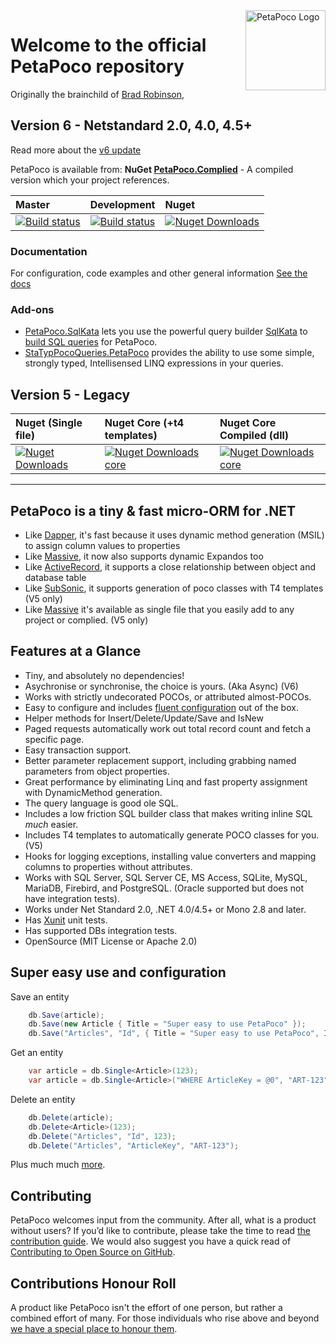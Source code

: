 <img align="right" alt="PetaPoco Logo" width="128" src="https://raw.githubusercontent.com/CollaboratingPlatypus/PetaPoco/master/Media/Logo2/PetaPocoLogo2_256.png">

# Welcome to the official PetaPoco repository

Originally the brainchild of [Brad Robinson],

## Version 6 - Netstandard 2.0, 4.0, 4.5+

Read more about the [v6 update](https://github.com/CollaboratingPlatypus/PetaPoco/wiki/V6NetStandard2-0)

PetaPoco is available from: **NuGet [PetaPoco.Complied](https://www.nuget.org/packages/PetaPoco.Compiled)** - A compiled version which your project references.

|Master|Development|Nuget|
|:-----|:----------|:----|
|[![Build status](https://ci.appveyor.com/api/projects/status/1vodaox1reremsvj/branch/master?svg=true)](https://ci.appveyor.com/project/collaboratingplatypus/petapoco/branch/master)|[![Build status](https://ci.appveyor.com/api/projects/status/1vodaox1reremsvj/branch/development?svg=true)](https://ci.appveyor.com/project/collaboratingplatypus/petapoco/branch/development)|[![Nuget Downloads](https://buildstats.info/nuget/PetaPoco.Compiled)](https://www.nuget.org/packages/PetaPoco.Compiled/)|

### Documentation

For configuration, code examples and other general information [See the docs]

### Add-ons

* [PetaPoco.SqlKata](//github.com/asherber/PetaPoco.SqlKata) lets you use the powerful query builder [SqlKata](//sqlkata.com)  to [build SQL queries](//github.com/CollaboratingPlatypus/PetaPoco/wiki/Building-SQL-Queries) for PetaPoco.
* [StaTypPocoQueries.PetaPoco](//github.com/asherber/StaTypPocoQueries.PetaPoco) provides the ability to use some simple, strongly typed, Intellisensed LINQ expressions in your queries.

## Version 5 - Legacy

|Nuget (Single file)|Nuget Core (+t4 templates)|Nuget Core Compiled (dll)|
|:----|:---------|:------------------|
|[![Nuget Downloads](https://buildstats.info/nuget/PetaPoco)](https://www.nuget.org/packages/PetaPoco/)|[![Nuget Downloads core](https://buildstats.info/nuget/PetaPoco.Core)](https://www.nuget.org/packages/PetaPoco.Core)|[![Nuget Downloads core](https://buildstats.info/nuget/PetaPoco.Core.Compiled)](https://www.nuget.org/packages/PetaPoco.Core.Compiled)|

---

## PetaPoco is a tiny & fast micro-ORM for .NET

* Like [Dapper], it's fast because it uses dynamic method generation (MSIL) to assign column values to properties
* Like [Massive], it now also supports dynamic Expandos too
* Like [ActiveRecord], it supports a close relationship between object and database table
* Like [SubSonic], it supports generation of poco classes with T4 templates (V5 only)
* Like [Massive] it's available as single file that you easily add to any project or complied. (V5 only)

## Features at a Glance

* Tiny, and absolutely no dependencies!
* Asychronise or synchronise, the choice is yours. (Aka Async) (V6)
* Works with strictly undecorated POCOs, or attributed almost-POCOs.
* Easy to configure and includes [fluent configuration] out of the box.
* Helper methods for Insert/Delete/Update/Save and IsNew
* Paged requests automatically work out total record count and fetch a specific page.
* Easy transaction support.
* Better parameter replacement support, including grabbing named parameters from object properties.
* Great performance by eliminating Linq and fast property assignment with DynamicMethod generation.
* The query language is good ole SQL.
* Includes a low friction SQL builder class that makes writing inline SQL *much* easier.
* Includes T4 templates to automatically generate POCO classes for you. (V5)
* Hooks for logging exceptions, installing value converters and mapping columns to properties without attributes.
* Works with SQL Server, SQL Server CE, MS Access, SQLite, MySQL, MariaDB, Firebird, and PostgreSQL. (Oracle supported but does not have integration tests).
* Works under Net Standard 2.0, .NET 4.0/4.5+ or Mono 2.8 and later.
* Has [Xunit] unit tests.
* Has supported DBs integration tests.
* OpenSource (MIT License or Apache 2.0)

## Super easy use and configuration

Save an entity
```c#
    db.Save(article);
    db.Save(new Article { Title = "Super easy to use PetaPoco" });
    db.Save("Articles", "Id", { Title = "Super easy to use PetaPoco", Id = Guid.New() });
```

Get an entity
```c#
    var article = db.Single<Article>(123);
    var article = db.Single<Article>("WHERE ArticleKey = @0", "ART-123");
```

Delete an entity
```c#
    db.Delete(article);
    db.Delete<Article>(123);
    db.Delete("Articles", "Id", 123);
    db.Delete("Articles", "ArticleKey", "ART-123");
```

Plus much much [more](https://github.com/CollaboratingPlatypus/PetaPoco/wiki).

[Brad Robinson]:http://www.toptensoftware.com/
[Massive]:https://github.com/FransBouma/Massive
[Dapper]:https://github.com/StackExchange/dapper-dot-net
[SubSonic]:http://subsonic.github.io/
[ActiveRecord]:http://guides.rubyonrails.org/active_record_basics.html
[POCO]:http://en.wikipedia.org/wiki/Plain_Old_CLR_Object
[CodingHorror]:http://www.subsonicproject.com/docs/CodingHorror
[XUnit]:https://github.com/xunit/xunit
[See the docs]:https://github.com/CollaboratingPlatypus/PetaPoco/wiki
[the contribution guide]:./contributing.md
[Contributing to Open Source on GitHub]:https://guides.github.com/activities/contributing-to-open-source/
[we have a special place to honour them]:./honourRoll.md
[fluent configuration]:https://github.com/CollaboratingPlatypus/PetaPoco/wiki/Fluent-Configuration

## Contributing

PetaPoco welcomes input from the community. After all, what is a product without users? If you’d like to contribute, please take the time to read [the contribution guide]. We would also suggest you have a quick read of [Contributing to Open Source on GitHub].

## Contributions Honour Roll

A product like PetaPoco isn't the effort of one person, but rather a combined effort of many. For those individuals who rise above and beyond [we have a special place to honour them].
